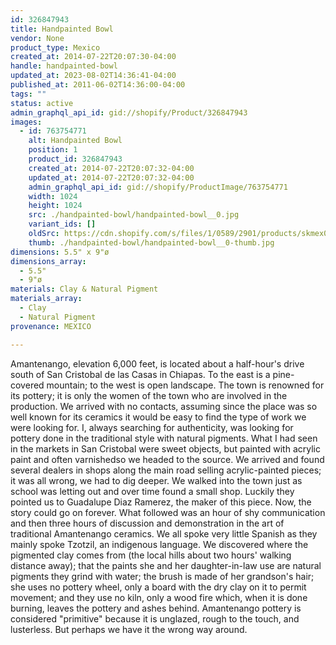 ```yaml
---
id: 326847943
title: Handpainted Bowl
vendor: None
product_type: Mexico
created_at: 2014-07-22T20:07:30-04:00
handle: handpainted-bowl
updated_at: 2023-08-02T14:36:41-04:00
published_at: 2011-06-02T14:36:00-04:00
tags: ""
status: active
admin_graphql_api_id: gid://shopify/Product/326847943
images:
  - id: 763754771
    alt: Handpainted Bowl
    position: 1
    product_id: 326847943
    created_at: 2014-07-22T20:07:32-04:00
    updated_at: 2014-07-22T20:07:32-04:00
    admin_graphql_api_id: gid://shopify/ProductImage/763754771
    width: 1024
    height: 1024
    src: ./handpainted-bowl/handpainted-bowl__0.jpg
    variant_ids: []
    oldSrc: https://cdn.shopify.com/s/files/1/0589/2901/products/skmex0094.tif.jpeg?v=1406074052
    thumb: ./handpainted-bowl/handpainted-bowl__0-thumb.jpg
dimensions: 5.5" x 9"ø
dimensions_array:
  - 5.5"
  - 9"ø
materials: Clay & Natural Pigment
materials_array:
  - Clay
  - Natural Pigment
provenance: MEXICO

---
```


Amantenango, elevation 6,000 feet, is located about a half-hour's drive south of San Cristobal de las Casas in Chiapas. To the east is a pine-covered mountain; to the west is open landscape. The town is renowned for its pottery; it is only the women of the town who are involved in the production. We arrived with no contacts, assuming since the place was so well known for its ceramics it would be easy to find the type of work we were looking for. I, always searching for authenticity, was looking for pottery done in the traditional style with natural pigments. What I had seen in the markets in San Cristobal were sweet objects, but painted with acrylic paint and often varnishedso we headed to the source. We arrived and found several dealers in shops along the main road selling acrylic-painted pieces; it was all wrong, we had to dig deeper. We walked into the town just as school was letting out and over time found a small shop. Luckily they pointed us to Guadalupe Diaz Ramerez, the maker of this piece. Now, the story could go on forever. What followed was an hour of shy communication and then three hours of discussion and demonstration in the art of traditional Amantenango ceramics. We all spoke very little Spanish as they mainly spoke Tzotzil, an indigenous language. We discovered where the pigmented clay comes from (the local hills about two hours' walking distance away); that the paints she and her daughter-in-law use are natural pigments they grind with water; the brush is made of her grandson's hair; she uses no pottery wheel, only a board with the dry clay on it to permit movement; and they use no kiln, only a wood fire which, when it is done burning, leaves the pottery and ashes behind. Amantenango pottery is considered "primitive" because it is unglazed, rough to the touch, and lusterless. But perhaps we have it the wrong way around.